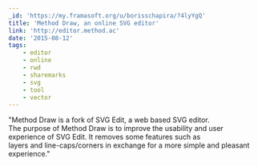 ```yaml
---
_id: 'https://my.framasoft.org/u/borisschapira/?4lyYgQ'
title: 'Method Draw, an online SVG editor'
link: 'http://editor.method.ac'
date: '2015-08-12'
tags:
    - editor
    - online
    - rwd
    - sharemarks
    - svg
    - tool
    - vector
---
```


<div class="markdown"><p>&quot;Method Draw is a fork of SVG Edit, a web based SVG editor.<br />
The purpose of Method Draw is to improve the usability and user experience of SVG Edit. It removes some features such as  <br />
layers and line-caps/corners in exchange for a more simple and pleasant experience.&quot;
</p></div>

